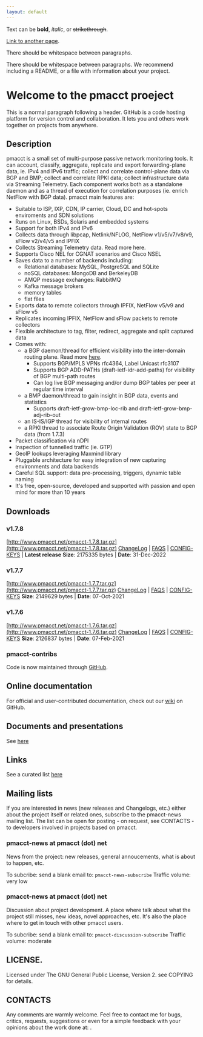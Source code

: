 ```yaml
---
layout: default
---
```


Text can be **bold**, _italic_, or ~~strikethrough~~.

[Link to another page](./another-page.html).

There should be whitespace between paragraphs.

There should be whitespace between paragraphs. We recommend including a README, or a file with information about your project.

# Welcome to the pmacct proeject

This is a normal paragraph following a header. GitHub is a code hosting platform for version control and collaboration. It lets you and others work together on projects from anywhere.

## Description

pmacct is a small set of multi-purpose passive network monitoring tools. It can account, classify, aggregate, replicate and export forwarding-plane data, ie. IPv4 and IPv6 traffic; collect and correlate control-plane data via BGP and BMP; collect and correlate RPKI data; collect infrastructure data via Streaming Telemetry. Each component works both as a standalone daemon and as a thread of execution for correlation purposes (ie. enrich NetFlow with BGP data). pmacct main features are:

  * Suitable to ISP, IXP, CDN, IP carrier, Cloud, DC and hot-spots enviroments and SDN solutions
  * Runs on Linux, BSDs, Solaris and embedded systems
  * Support for both IPv4 and IPv6
  * Collects data through libpcap, Netlink/NFLOG, NetFlow v1/v5/v7/v8/v9, sFlow v2/v4/v5 and IPFIX
  * Collects Streaming Telemetry data. Read more here.
  * Supports Cisco NEL for CGNAT scenarios and Cisco NSEL
  * Saves data to a number of backends including:
    * Relational databases: MySQL, PostgreSQL and SQLite
    * noSQL databases: MongoDB and BerkeleyDB
    * AMQP message exchanges: RabbitMQ
    * Kafka message brokers
    * memory tables
    * flat files
  * Exports data to remote collectors through IPFIX, NetFlow v5/v9 and sFlow v5
  * Replicates incoming IPFIX, NetFlow and sFlow packets to remote collectors
  * Flexible architecture to tag, filter, redirect, aggregate and split captured data
  * Comes with:
    * a BGP daemon/thread for efficient visibility into the inter-domain routing plane. Read more [here](http://www.pmacct.net/lucente_pmacct_uknof14.pdf).
      * Supports BGP/MPLS VPNs rfc4364, Label Unicast rfc3107
      * Supports BGP ADD-PATHs (draft-ietf-idr-add-paths) for visibility of BGP multi-path routes
      * Can log live BGP messaging and/or dump BGP tables per peer at regular time interval
    * a BMP daemon/thread to gain insight in BGP data, events and statistics
      * Supports draft-ietf-grow-bmp-loc-rib and draft-ietf-grow-bmp-adj-rib-out
    * an IS-IS/IGP thread for visibility of internal routes
    * a RPKI thread to associate Route Origin Validation (ROV) state to BGP data (from 1.7.3)
* Packet classification via nDPI
* Inspection of tunnelled traffic (ie. GTP)
* GeoIP lookups leveraging Maxmind library
* Pluggable architecture for easy integration of new capturing environments and data backends
* Careful SQL support: data pre-processing, triggers, dynamic table naming
* It's free, open-source, developed and supported with passion and open mind for more than 10 years

## Downloads

### v1.7.8

[http://www.pmacct.net/pmacct-1.7.8.tar.gz](http://www.pmacct.net/pmacct-1.7.8.tar.gz)
[ChangeLog](http://www.pmacct.net/ChangeLog-1.7.8) | [FAQS](http://www.pmacct.net/FAQS-1.7.8) | [CONFIG-KEYS](http://www.pmacct.net/CONFIG-KEYS-1.7.8) | **Latest release**
**Size**: 2175335 bytes | **Date**: 31-Dec-2022


### v1.7.7

[http://www.pmacct.net/pmacct-1.7.7.tar.gz](http://www.pmacct.net/pmacct-1.7.7.tar.gz)
[ChangeLog](http://www.pmacct.net/ChangeLog-1.7.7) | [FAQS](http://www.pmacct.net/FAQS-1.7.7) | [CONFIG-KEYS](http://www.pmacct.net/CONFIG-KEYS-1.7.7)
**Size**: 2149629 bytes | **Date**: 07-Oct-2021

### v1.7.6

[http://www.pmacct.net/pmacct-1.7.6.tar.gz](http://www.pmacct.net/pmacct-1.7.6.tar.gz)
[ChangeLog](http://www.pmacct.net/ChangeLog-1.7.6) | [FAQS](http://www.pmacct.net/FAQS-1.7.6) | [CONFIG-KEYS](http://www.pmacct.net/CONFIG-KEYS-1.7.6)
**Size**: 2126837 bytes | **Date**: 07-Feb-2021

### pmacct-contribs

Code is now maintained through [GitHub](https://github.com/paololucente/pmacct-contrib).

## Online documentation

For official and user-contributed documentation, check out our [wiki](https://github.com/pmacct/pmacct/wiki) on GitHub.

## Documents and presentations

See [here](TODO)

## Links

See a curated list [here](TODO)

## Mailing lists

If you are interested in news (new releases and Changelogs, etc.) either about the project itself or related ones, subscribe to the pmacct-news mailing list. The list can be open for posting - on request, see CONTACTS - to developers involved in projects based on pmacct.


### pmacct-news at pmacct (dot) net
News from the project: new releases, general annoucements, what is about to happen, etc.

To subcribe: send a blank email to: `pmacct-news-subscribe`
Traffic volume: very low

### pmacct-news at pmacct (dot) net

Discussion about project development. A place where talk about what the project still misses, new ideas, novel approaches, etc. It's also the place where to get in touch with other pmacct users.

To subcribe: send a blank email to: `pmacct-discussion-subscribe`
Traffic volume: moderate

## LICENSE.
Licensed under The GNU General Public License, Version 2. see COPYING for details.


## CONTACTS
Any comments are warmly welcome. Feel free to contact me for bugs, critics, requests, suggestions or even for a simple feedback with your opinions about the work done at: <add email>.
